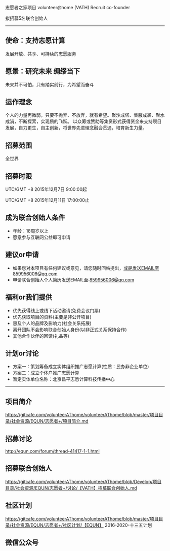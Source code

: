 志愿者之家项目 volunteer@home (VATH) Recruit co-founder

拟招募5名联合创始人

---

使命：支持志愿计算
------
发展开放、共享、可持续的志愿服务

愿景：研究未来 绸缪当下
------
未来并不可怕，只有踏实前行，为希望而奋斗

运作理念
------
个人的力量再微弱，只要不抛弃、不放弃，就有希望。聚沙成塔、集腋成裘、聚水成涓，不断探索，实现质的飞跃。
以众筹或赞助等集资形式获得资金来支持项目发展，自力更生，自主创新，将世界先进理念融会贯通，培育新生力量。

招募范围
------
全世界

招募时限
------
UTC/GMT +8 2015年12月7日 9:00:00起

UTC/GMT +8 2015年12月11日 17:00:00止

成为联合创始人条件
------
* 年龄：18周岁以上
* 愿意参与互联网公益即可申请

建议or申请
------
* 如果您对本项目有任何建议或意见，请您随时回帖提出，或是发送EMAIL至859956006@qq.com
* 申请联合创始人个人简历发送EMAIL至:859956006@qq.com

福利or我们提供
------
* 优先获得线上或线下活动邀请(免费会议门票)
* 优先获取项目的资料(主要是非公开项目)
* 惠及个人的品牌及影响力(社会关系拓展)
* 离开团队不会影响联合创始人身份(以非正式关系保持合作)
* 其他合作伙伴的回馈(礼品等)

计划or讨论
------
* 方案一：策划筹备成立实体组织推广志愿计算(性质：民办非企业单位)
* 方案二：成立个体户推广志愿计算
* 暂定实体单位名称：北京昌平志愿计算科技传播中心

---

项目简介
------
https://gitcafe.com/volunteerAThome/volunteerAThome/blob/master/项目目录/社会资源/EQUN/志愿者+/项目简介.md

招募讨论
------
http://equn.com/forum/thread-41417-1-1.html

招募联合创始人
------
https://gitcafe.com/volunteerAThome/volunteerAThome/blob/Develop/项目目录/社会资源/EQUN/志愿者+/讨论/【VATH】招募联合创始人.md

社区计划
------
https://gitcafe.com/volunteerAThome/volunteerAThome/blob/master/项目目录/社会资源/EQUN/志愿者+/社区计划/【EQUN】 2016-2020-十三五计划

微信公众号
------